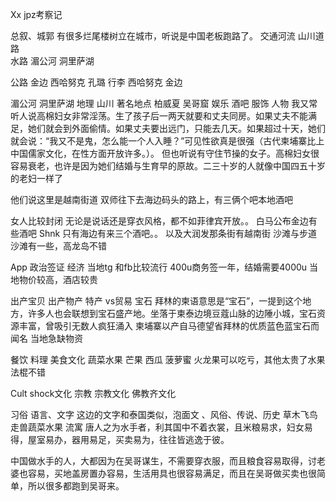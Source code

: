 Xx  jpz考察记


总叙、城郭 
有很多烂尾楼树立在城市，听说是中国老板跑路了。
交通河流 山川道路    
水路 湄公河 洞里萨湖

公路  金边  西哈努克
孔璐 行李  西哈努克 金边




湄公河 洞里萨湖
地理 山川 著名地点
柏威夏  吴哥窟
娱乐 酒吧
服饰  人物 
我又常听人说高棉妇女非常淫荡。生了孩子后一两天就要和丈夫同房。如果丈夫不能满足，她们就会到外面偷情。如果丈夫要出远门，只能去几天。如果超过十天，她们就会说：“我又不是鬼，怎么能一个人入睡？”可见性欲真是很强（古代柬埔寨比上中国儒家文化，在性方面开放许多。）。
但也听说有守住节操的女子。高棉妇女很容易衰老，也许是因为她们结婚与生育早的原故。二三十岁的人就像中国四五十岁的老妇一样了

他们说这里是越南街道
双师往下去海边码头的路上，有三俩个吧本地酒吧


女人比较封闭
无论是说话还是穿衣风格，都不如菲律宾开放。。
白马公布金边有些酒吧
Shnk 只有海边有来三个酒吧。。
以及大润发那条街有越南街
沙滩与步道
沙滩有一些，高龙岛不错

App 政治签证 经济
当地tg 和fb比较流行
400u商务签一年，结婚需要4000u
当地物价较高，酒店较贵


出产宝贝 出产物产 特产  vs贸易
宝石
拜林的柬语意思是“宝石”，一提到这个地方，许多人也会联想到宝石盛产地。坐落于柬泰边境豆蔻山脉的边陲小城，宝石资源丰富，曾吸引无数人疯狂涌入
柬埔寨以产自马德望省拜林的优质蓝色蓝宝石而闻名
当地急缺物资

餐饮 料理 美食文化 蔬菜水果
芒果 西瓜 菠萝蜜 火龙果可以吃亏，其他太贵了水果
法棍不错

Cult shock文化 宗教
宗教文化 佛教齐文化

习俗
语言、文字
这边的文字和泰国类似，泡面文
、风俗、传说、历史
草木飞鸟走兽蔬菜水果
流寓
唐人之为水手者，利其国中不着衣裳，且米粮易求，妇女易得，屋室易办，器用易足，买卖易为，往往皆逃逸于彼。



中国做水手的人，大都因为在吴哥谋生，不需要穿衣服，而且粮食容易取得，讨老婆也容易，买地盖房置办容易，生活用具也很容易满足，而且在吴哥做买卖也很简单，所以很多都跑到吴哥来。
